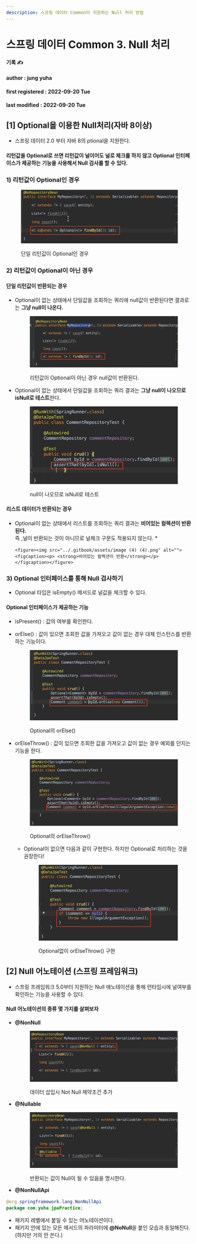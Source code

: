 ```yaml
---
description: 스프링 데이터 Common이 지원하는 Null 처리 방법
---
```


# 스프링 데이터 Common 3. Null 처리

**기록 ✍️**

#### author : jung yuha

#### first registered : 2022-09-20 Tue

#### last modified : 2022-09-20 Tue

## \[1] Optional을 이용한 Null처리(자바 8이상)

* 스프링 데이터 2.0 부터 자바 8의 ptional을 지원한다.

#### 리턴값을 Optional로 쓰면 리턴값이 널이어도 널로 체크를 하지 않고 Optional 인터페이스가 제공하는 기능을 사용해서 Null 검사를 할 수 있다.

### 1) 리턴값이 Optional인 경우

<figure><img src="../.gitbook/assets/image (5) (2) (2).png" alt=""><figcaption><p> 단일 리턴값이 Optional인 경우</p></figcaption></figure>

### 2) 리턴값이 Optional이 아닌 경우

#### 단일 리턴값이 반환되는 경우

*   &#x20;Optional이 없는 상태에서 단일값을 조회하는 쿼리에 null값이 반환된다면 결과로는 **그냥 null이 나온다.**

    <figure><img src="../.gitbook/assets/image (11) (2).png" alt=""><figcaption><p> 리턴값이 Optional이 아닌 경우 null값이 반환된다.</p></figcaption></figure>
*   Optional이 없는 상태에서 단일값을 조회하는 쿼리 결과는 **그냥 null이 나오므로 isNull로 테스트**한다.

    <figure><img src="../.gitbook/assets/image (1) (3).png" alt=""><figcaption><p> null이 나오므로 isNull로 테스트</p></figcaption></figure>

#### 리스트 데이터가 반환되는 경우

* Optional이 없는 상태에서 리스트를 조회하는 쿼리 결과는 **비어있는 컬렉션이 반환된다.**\
  즉 ,널이 반환되는 것이 아니므로 널체크 구문도 적용되지 않는다.
  *

      <figure><img src="../.gitbook/assets/image (4) (4).png" alt=""><figcaption><p> <strong>비어있는 컬렉션이 반환</strong></p></figcaption></figure>



### 3) Optional 인터페이스를 통해 Null 검사하기

* Optional 타입은 isEmpty() 메서드로 널값을 체크할 수 있다.

#### Optional 인터페이스가 제공하는 기능

* isPresent() : 값의 여부를 확인한다.
*   orElse() : 값이 있으면 조회한 값을 가져오고 값이 없는 경우 대체 인스턴스를 반환하는 기능이다.

    <figure><img src="../.gitbook/assets/image (2) (1) (3).png" alt=""><figcaption><p> Optional의 orElse()</p></figcaption></figure>
*   orElseThrow() : 값이 있으면 조회한 값을 가져오고 값이 없는 경우 예외를 던지는 기능을 한다.

    <figure><img src="../.gitbook/assets/image (15) (1) (1).png" alt=""><figcaption><p> Optional의 orElseThrow()</p></figcaption></figure>

    *   Optional이 없으면 다음과 같이 구현한다. 하지만 Optional로 처리하는 것을 권장한다!&#x20;

        <figure><img src="../.gitbook/assets/image (7) (2) (1).png" alt=""><figcaption><p> Optional없이 orElseThrow() 구현</p></figcaption></figure>

## \[2] Null 어노테이션 (스프링 프레임워크)

* 스프링 프레임워크 5.0부터 지원하는 Null 애노테이션을 통해 런타임시에 널여부를 확인하는 기능을 사용할 수 있다.

#### Null 어노테이션의 종류 몇 가지를 살펴보자

*   **@NonNull**

    <figure><img src="../.gitbook/assets/image (10) (1).png" alt=""><figcaption><p> 데이터 삽입시 Not Null 제약조건 추가</p></figcaption></figure>
*   **@Nullable**

    <figure><img src="../.gitbook/assets/image (3) (1) (3).png" alt=""><figcaption><p> 반환되는 값이 Null이 될 수 있음을 명시한다.</p></figcaption></figure>


* **@NonNullApi** &#x20;

```java
@org.springframework.lang.NonNullApi
package com.yuha.jpaPractice;
```

* 패키지 레벨에서 붙일 수 있는 어노테이션이다.
* 패키지 안에 있는 모든 메서드의 파라미터에 **@NoNull**을 붙인 모습과 동일해진다. (하지만 거의 안 쓴다.)

